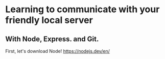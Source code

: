 # Learning to communicate with your friendly local server
## With Node, Express. and Git.

First, let's download Node! https://nodejs.dev/en/

